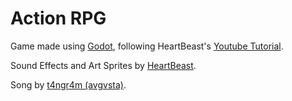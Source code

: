# Action RPG

Game made using [Godot](https://godotengine.org/), following HeartBeast's [Youtube Tutorial](https://www.youtube.com/playlist?list=PL9FzW-m48fn2SlrW0KoLT4n5egNdX-W9a).

Sound Effects and Art Sprites by [HeartBeast](https://www.youtube.com/user/uheartbeast/about).

Song by [t4ngr4m (avgvsta)](https://opengameart.org/content/generic-8-bit-jrpg-soundtrack).
